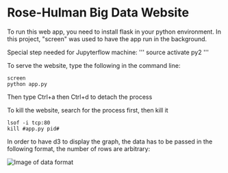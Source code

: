 # Rose-Hulman Big Data Website

To run this web app, you need to install flask in your python environment. In this project, "screen" was used to have the app run in the background.  

Special step needed for Jupyterflow machine:
'''
source activate py2
'''

To serve the website, type the following in the command line:
```
screen
python app.py
```
Then type Ctrl+a then Ctrl+d to detach the process

To kill the website, search for the process first, then kill it
```
lsof -i tcp:80
kill #app.py pid#
```
In order to have d3 to display the graph, the data has to be passed in the following format, the number of rows are arbitrary:

![Image of data format](https://github.com/shibberu/Big-Data-MVP/blob/master/Website/data/Required%20Data%20format.png)
